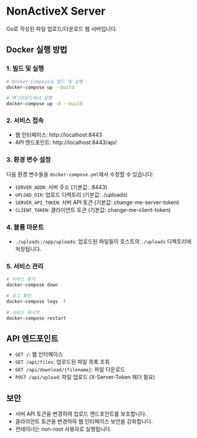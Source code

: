 # NonActiveX Server

Go로 작성된 파일 업로드/다운로드 웹 서버입니다.

## Docker 실행 방법

### 1. 빌드 및 실행
```bash
# Docker Compose로 빌드 및 실행
docker-compose up --build

# 백그라운드에서 실행
docker-compose up -d --build
```

### 2. 서비스 접속
- 웹 인터페이스: http://localhost:8443
- API 엔드포인트: http://localhost:8443/api/

### 3. 환경 변수 설정
다음 환경 변수들을 `docker-compose.yml`에서 수정할 수 있습니다:

- `SERVER_ADDR`: 서버 주소 (기본값: :8443)
- `UPLOAD_DIR`: 업로드 디렉토리 (기본값: ./uploads)
- `SERVER_API_TOKEN`: 서버 API 토큰 (기본값: change-me-server-token)
- `CLIENT_TOKEN`: 클라이언트 토큰 (기본값: change-me-client-token)

### 4. 볼륨 마운트
- `./uploads:/app/uploads`: 업로드된 파일들이 호스트의 `./uploads` 디렉토리에 저장됩니다.

### 5. 서비스 관리
```bash
# 서비스 중지
docker-compose down

# 로그 확인
docker-compose logs -f

# 서비스 재시작
docker-compose restart
```

## API 엔드포인트

- `GET /`: 웹 인터페이스
- `GET /api/files`: 업로드된 파일 목록 조회
- `GET /api/download/{filename}`: 파일 다운로드
- `POST /api/upload`: 파일 업로드 (X-Server-Token 헤더 필요)

## 보안

- 서버 API 토큰을 변경하여 업로드 엔드포인트를 보호합니다.
- 클라이언트 토큰을 변경하여 웹 인터페이스 보안을 강화합니다.
- 컨테이너는 non-root 사용자로 실행됩니다.
